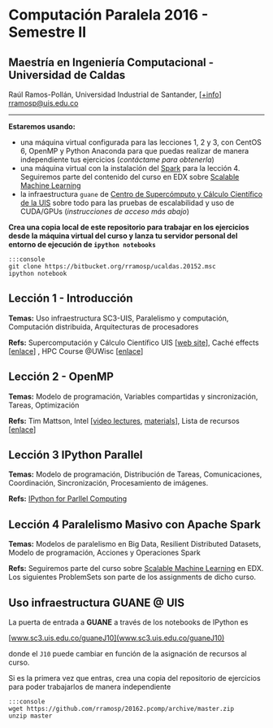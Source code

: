 # **Computación Paralela** 2016 - Semestre II

## Maestría en Ingeniería Computacional - Universidad de Caldas

Raúl Ramos-Pollán, Universidad Industrial de Santander, \[[+info](https://sites.google.com/site/rulixrp/courses)\] [rramosp@uis.edu.co](mailto:rramosp@uis.edu.co)

---

**Estaremos usando:**

+ una máquina virtual configurada para las lecciones 1, 2 y 3, con CentOS 6, OpenMP y Python Anaconda para que puedas realizar de manera independiente tus ejercicios (_contáctame para obtenerla_)
+ una máquina virtual con la instalación del [Spark](http://spark.apache.org/) para la lección 4. Seguiremos parte del contenido del curso en EDX sobre [Scalable Machine Learning](https://courses.edx.org/courses/BerkeleyX/CS190.1x/1T2015/info)
+ la infraestructura `guane` de [Centro de Supercómputo y Cálculo Científico de la UIS](http://www.sc3.uis.edu.co) sobre todo para las pruebas de escalabilidad y uso de CUDA/GPUs (_instrucciones de acceso más abajo_)

**Crea una copia local de este repositorio para trabajar en los ejercicios desde la máquina virtual del curso y lanza tu servidor personal del entorno de ejecución de `ipython notebooks`**

    :::console
    git clone https://bitbucket.org/rramosp/ucaldas.20152.msc
    ipython notebook

## Lección 1 - Introducción

**Temas:** Uso infraestructura SC3-UIS, Paralelismo y computación, Computación distribuida, Arquitecturas de procesadores

**Refs:** Supercomputación y Cálculo Científico UIS [[web site](http://www.sc3.uis.edu.co/)], Caché effects [[enlace](http://igoro.com/archive/gallery-of-processor-cache-effects/)] , HPC Course @UWisc [[enlace](http://sbel.wisc.edu/Courses/ME964/2012/)]

## Lección 2 - OpenMP
**Temas:** Modelo de programación, Variables compartidas y sincronización, Tareas, Optimización

**Refs:** Tim Mattson, Intel [[video lectures](http://www.youtube.com/watch?v=nE-xN4Bf8XI&list=PLLX-Q6B8xqZ8n8bwjGdzBJ25X2utwnoEG), [materials](https://software.intel.com/en-us/courseware/249662)], Lista de recursos [[enlace](http://www.compunity.org/training/tutorials/)]

## Lección 3 IPython Parallel
**Temas:** Modelo de programación, Distribución de Tareas, Comunicaciones, Coordinación, Sincronización, Procesamiento de imágenes.

**Refs:** [IPython for Parllel Computing](https://ipython.org/ipython-doc/3/parallel/index.html)

## Lección 4 Paralelismo Masivo con Apache Spark
**Temas:** Modelos de paralelismo en Big Data, Resilient Distributed Datasets, Modelo de programación, Acciones y Operaciones Spark

**Refs:**  Seguiremos parte del curso sobre [Scalable Machine Learning](https://courses.edx.org/courses/BerkeleyX/CS190.1x/1T2015/info) en EDX. Los siguientes ProblemSets son parte de los assignments de dicho curso.


## Uso infraestructura **GUANE** @ **UIS**

La puerta de entrada a **GUANE** a través de los notebooks de IPython es

[www.sc3.uis.edu.co/guaneJ10](www.sc3.uis.edu.co/guaneJ10)

donde el `J10` puede cambiar en función de la asignación de recursos al curso.

Si es la primera vez que entras, crea una copia del repositorio de ejercicios para poder trabajarlos de manera independiente 

    :::console
    wget https://github.com/rramosp/20162.pcomp/archive/master.zip
    unzip master
